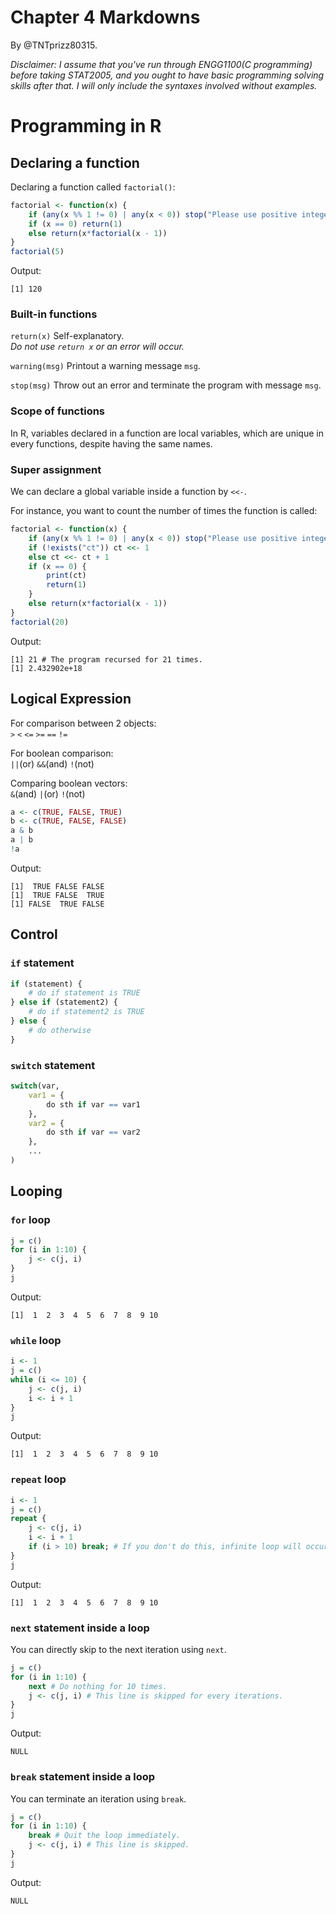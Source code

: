 # Chapter 4 Markdowns
By @TNTprizz80315.  

*Disclaimer: I assume that you've run through ENGG1100(C programming) before taking STAT2005, and you ought to have basic programming solving skills after that. I will only include the syntaxes involved without examples.*

# Programming in R

## Declaring a function
Declaring a function called `factorial()`:
```r
factorial <- function(x) {
    if (any(x %% 1 != 0) | any(x < 0)) stop("Please use positive integers.")
    if (x == 0) return(1)
    else return(x*factorial(x - 1))
}
factorial(5)
```
Output:  
```
[1] 120
```

### Built-in functions

`return(x)` Self-explanatory.  
*Do not use `return x` or an error will occur.*

`warning(msg)` Printout a warning message `msg`.

`stop(msg)` Throw out an error and terminate the program with message `msg`.

### Scope of functions

In R, variables declared in a function are local variables, which are unique in every functions, despite having the same names.

### Super assignment

We can declare a global variable inside a function by `<<-`.  

For instance, you want to count the number of times the function is called:  
```r
factorial <- function(x) {
    if (any(x %% 1 != 0) | any(x < 0)) stop("Please use positive integers.")
    if (!exists("ct")) ct <<- 1
    else ct <<- ct + 1
    if (x == 0) {
        print(ct)
        return(1)
    }
    else return(x*factorial(x - 1))
}
factorial(20)
```
Output:  
```
[1] 21 # The program recursed for 21 times.
[1] 2.432902e+18
```

## Logical Expression

For comparison between 2 objects:  
`>` `<` `<=` `>=` `==` `!=`  

For boolean comparison:  
`||`(or) `&&`(and) `!`(not)

Comparing boolean vectors:  
`&`(and) `|`(or) `!`(not)
```r
a <- c(TRUE, FALSE, TRUE)
b <- c(TRUE, FALSE, FALSE)
a & b
a | b
!a
```
Output:  
```
[1]  TRUE FALSE FALSE
[1]  TRUE FALSE  TRUE
[1] FALSE  TRUE FALSE
```

## Control

### `if` statement
```r
if (statement) {
    # do if statement is TRUE
} else if (statement2) {
    # do if statement2 is TRUE
} else {
    # do otherwise
}
```

### `switch` statement
```r
switch(var, 
    var1 = {
        do sth if var == var1
    },
    var2 = {
        do sth if var == var2
    },
    ...
)
```

## Looping

### `for` loop

```r
j = c()
for (i in 1:10) {
    j <- c(j, i)
}
j
```
Output:  
```
[1]  1  2  3  4  5  6  7  8  9 10
```

### `while` loop

```r
i <- 1
j = c()
while (i <= 10) {
    j <- c(j, i)
    i <- i + 1
}
j
```
Output:  
```
[1]  1  2  3  4  5  6  7  8  9 10
```

### `repeat` loop

```r
i <- 1
j = c()
repeat {
    j <- c(j, i)
    i <- i + 1
    if (i > 10) break; # If you don't do this, infinite loop will occur.
}
j
```
Output:  
```
[1]  1  2  3  4  5  6  7  8  9 10
```

### `next` statement inside a loop

You can directly skip to the next iteration using `next`.  

```r
j = c()
for (i in 1:10) {
    next # Do nothing for 10 times.
    j <- c(j, i) # This line is skipped for every iterations.
}
j
```
Output:  
```
NULL
```

### `break` statement inside a loop

You can terminate an iteration using `break`.

```r
j = c()
for (i in 1:10) {
    break # Quit the loop immediately.
    j <- c(j, i) # This line is skipped.
}
j
```
Output:
```
NULL
```
